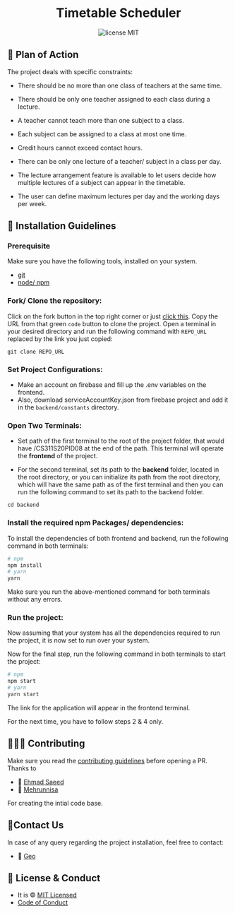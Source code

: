 <div align="center">
<!-- <img src="https://user-images.githubusercontent.com/46846821/89666520-f195cb80-d8f3-11ea-80bb-f9d5137c6c6c.png" alt ="Activity Scheduing"> -->
<h1>Timetable Scheduler</h1>
</div>
<div align="center">
	<img src="https://img.shields.io/badge/License-MIT-%230F2A5F" alt="license MIT">
</div>


## 🎯 Plan of Action

The project deals with specific constraints:

- There should be no more than one class of teachers at the same time.

- There should be only one teacher assigned to each class during a lecture.

- A teacher cannot teach more than one subject to a class.

- Each subject can be assigned to a class at most one time.

- Credit hours cannot exceed contact hours.

- There can be only one lecture of a teacher/ subject in a class per day.

- The lecture arrangement feature is available to let users decide how multiple lectures of a subject can appear in the timetable.

- The user can define maximum lectures per day and the working days per week.

## 🚀 Installation Guidelines

### Prerequisite

Make sure you have the following tools, installed on your system.

- [git](https://git-scm.com/downloads)
- [node/ npm](https://nodejs.org/en/download/)

### Fork/ Clone the repository:

Click on the fork button in the top right corner or just [click this](https://github.com/justEhmadSaeed/timetable-scheduler/fork).
Copy the URL from that green `code` button to clone the project.
Open a terminal in your desired directory and run the following command with `REPO_URL` replaced by the link you just copied:

```
git clone REPO_URL
```

### Set Project Configurations:

- Make an account on firebase and fill up the .env variables on the frontend.
- Also, download serviceAccountKey.json from firebase project and add it in the `backend/constants` directory.

### Open Two Terminals:

- Set path of the first terminal to the root of the project folder, that would have /CS311S20PID08 at the end of the path. This terminal will operate the **frontend** of the project.

- For the second terminal, set its path to the **backend** folder, located in the root directory, or you can initialize its path from the root directory, which will have the same path as of the first terminal and then you can run the following command to set its path to the backend folder.

```
cd backend
```

### Install the required npm Packages/ dependencies:

To install the dependencies of both frontend and backend, run the following command in both terminals:

```bash
# npm
npm install
# yarn
yarn
```

Make sure you run the above-mentioned command for both terminals without any errors.

### Run the project:

Now assuming that your system has all the dependencies required to run the project, it is now set to run over your system.

Now for the final step, run the following command in both terminals to start the project:

```bash
# npm
npm start
# yarn
yarn start
```

The link for the application will appear in the frontend terminal.

For the next time, you have to follow steps 2 & 4 only.

## 👨🏻‍💻 Contributing

Make sure you read the [contributing guidelines](contributing.md) before opening a PR.
Thanks to 
- 🧑 [Ehmad Saeed](https://twitter.com/justEhmadSaeed)
- 👩 [Mehrunnisa](mailto:mehrunnisa533@gmail.com)

For creating the intial code base.

## 📧Contact Us

In case of any query regarding the project installation, feel free to contact:

- 🧑 [Geo](https://github.com/GeoXhacker)


## 🔑 License & Conduct

- It is © [MIT Licensed](LICENSE)
- [Code of Conduct](CODE_OF_CONDUCT.md)
